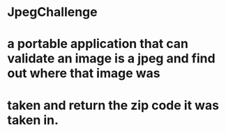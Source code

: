 # JpegChallenge
# a portable application that can validate an image is a jpeg and find out where that image was
# taken and return the zip code it was taken in.
